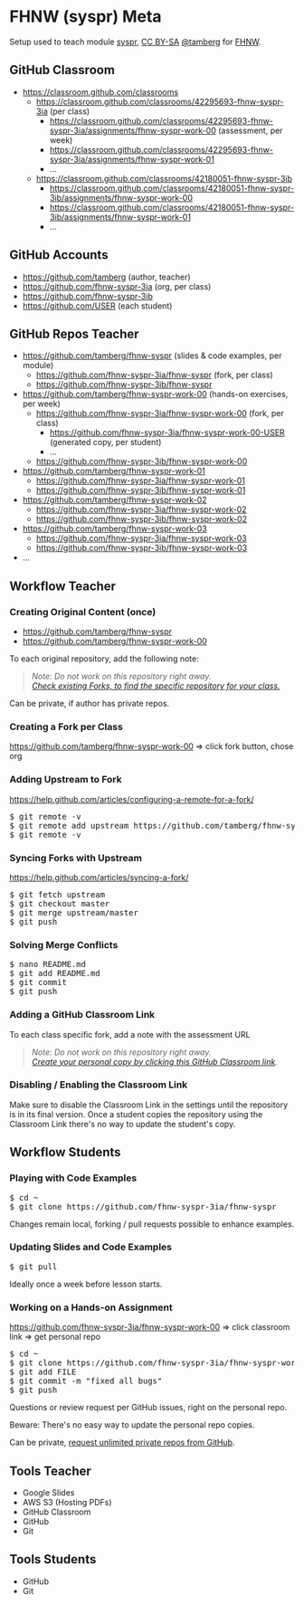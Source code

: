 # FHNW (syspr) Meta
Setup used to teach module [syspr]( https://www.fhnw.ch/de/studium/module/6008081), [CC BY-SA](https://creativecommons.org/licenses/by-sa/4.0/) [@tamberg](https://twitter.com/tamberg) for [FHNW](https://www.fhnw.ch/).

## GitHub Classroom
* https://classroom.github.com/classrooms
  * https://classroom.github.com/classrooms/42295693-fhnw-syspr-3ia (per class)
    * https://classroom.github.com/classrooms/42295693-fhnw-syspr-3ia/assignments/fhnw-syspr-work-00 (assessment, per week)
    * https://classroom.github.com/classrooms/42295693-fhnw-syspr-3ia/assignments/fhnw-syspr-work-01
    * ...
  * https://classroom.github.com/classrooms/42180051-fhnw-syspr-3ib
    * https://classroom.github.com/classrooms/42180051-fhnw-syspr-3ib/assignments/fhnw-syspr-work-00
    * https://classroom.github.com/classrooms/42180051-fhnw-syspr-3ib/assignments/fhnw-syspr-work-01
    * ...

## GitHub Accounts
* https://github.com/tamberg (author, teacher)
* https://github.com/fhnw-syspr-3ia (org, per class)
* https://github.com/fhnw-syspr-3ib
* https://github.com/USER (each student)

## GitHub Repos Teacher
* https://github.com/tamberg/fhnw-syspr (slides &amp; code examples, per module)
  * https://github.com/fhnw-syspr-3ia/fhnw-syspr (fork, per class)
  * https://github.com/fhnw-syspr-3ib/fhnw-syspr
* https://github.com/tamberg/fhnw-syspr-work-00 (hands-on exercises, per week)
  * https://github.com/fhnw-syspr-3ia/fhnw-syspr-work-00 (fork, per class)
    * https://github.com/fhnw-syspr-3ia/fhnw-syspr-work-00-USER (generated copy, per student)
    * ...
  * https://github.com/fhnw-syspr-3ib/fhnw-syspr-work-00
* https://github.com/tamberg/fhnw-syspr-work-01
  * https://github.com/fhnw-syspr-3ia/fhnw-syspr-work-01
  * https://github.com/fhnw-syspr-3ib/fhnw-syspr-work-01
* https://github.com/tamberg/fhnw-syspr-work-02
  * https://github.com/fhnw-syspr-3ia/fhnw-syspr-work-02
  * https://github.com/fhnw-syspr-3ib/fhnw-syspr-work-02
* https://github.com/tamberg/fhnw-syspr-work-03
  * https://github.com/fhnw-syspr-3ia/fhnw-syspr-work-03
  * https://github.com/fhnw-syspr-3ib/fhnw-syspr-work-03
* ...

## Workflow Teacher
### Creating Original Content (once)
* https://github.com/tamberg/fhnw-syspr
* https://github.com/tamberg/fhnw-syspr-work-00

To each original repository, add the following note:
> *Note: Do not work on this repository right away.*<br/>
> *[Check existing Forks, to find the specific repository for your class.](../../network/members)*

Can be private, if author has private repos.

### Creating a Fork per Class
https://github.com/tamberg/fhnw-syspr-work-00 => click fork button, chose org

### Adding Upstream to Fork
https://help.github.com/articles/configuring-a-remote-for-a-fork/
<pre>$ git remote -v
$ git remote add upstream https://github.com/tamberg/fhnw-syspr-...
$ git remote -v</pre>

### Syncing Forks with Upstream
https://help.github.com/articles/syncing-a-fork/
<pre>$ git fetch upstream
$ git checkout master
$ git merge upstream/master
$ git push</pre>

### Solving Merge Conflicts
<pre>$ nano README.md
$ git add README.md
$ git commit
$ git push</pre>

### Adding a GitHub Classroom Link
To each class specific fork, add a note with the assessment URL
> *Note: Do not work on this repository right away.*<br/>
> *[Create your personal copy by clicking this GitHub Classroom link](https://classroom.github.com/a/TODO).*

### Disabling / Enabling the Classroom Link
Make sure to disable the Classroom Link in the settings until the repository is in its final version. Once a student copies the repository using the Classroom Link there's no way to update the student's copy.

## Workflow Students
### Playing with Code Examples
<pre>$ cd ~
$ git clone https://github.com/fhnw-syspr-3ia/fhnw-syspr</pre>

Changes remain local, forking / pull requests possible to enhance examples.

### Updating Slides and Code Examples
<pre>$ git pull</pre>

Ideally once a week before lesson starts.

### Working on a Hands-on Assignment
https://github.com/fhnw-syspr-3ia/fhnw-syspr-work-00 => click classroom link => get personal repo
<pre>$ cd ~
$ git clone https://github.com/fhnw-syspr-3ia/fhnw-syspr-work-00-USER
$ git add FILE
$ git commit -m "fixed all bugs"
$ git push</pre>

Questions or review request per GitHub issues, right on the personal repo.

Beware: There's no easy way to update the personal repo copies.

Can be private, [request unlimited private repos from GitHub](https://education.github.com/discount_requests/new).

## Tools Teacher
* Google Slides
* AWS S3 (Hosting PDFs)
* GitHub Classroom
* GitHub
* Git

## Tools Students
* GitHub
* Git
